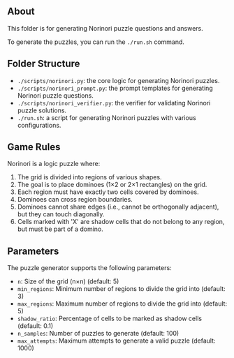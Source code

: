 ## About
This folder is for generating Norinori puzzle questions and answers.

To generate the puzzles, you can run the `./run.sh` command.

## Folder Structure
- `./scripts/norinori.py`: the core logic for generating Norinori puzzles.
- `./scripts/norinori_prompt.py`: the prompt templates for generating Norinori puzzle questions.
- `./scripts/norinori_verifier.py`: the verifier for validating Norinori puzzle solutions.
- `./run.sh`: a script for generating Norinori puzzles with various configurations.

## Game Rules
Norinori is a logic puzzle where:
1. The grid is divided into regions of various shapes.
2. The goal is to place dominoes (1×2 or 2×1 rectangles) on the grid.
3. Each region must have exactly two cells covered by dominoes.
4. Dominoes can cross region boundaries.
5. Dominoes cannot share edges (i.e., cannot be orthogonally adjacent), but they can touch diagonally.
6. Cells marked with 'X' are shadow cells that do not belong to any region, but must be part of a domino.

## Parameters
The puzzle generator supports the following parameters:
- `n`: Size of the grid (n×n) (default: 5)
- `min_regions`: Minimum number of regions to divide the grid into (default: 3)
- `max_regions`: Maximum number of regions to divide the grid into (default: 5)
- `shadow_ratio`: Percentage of cells to be marked as shadow cells (default: 0.1)
- `n_samples`: Number of puzzles to generate (default: 100)
- `max_attempts`: Maximum attempts to generate a valid puzzle (default: 1000)

